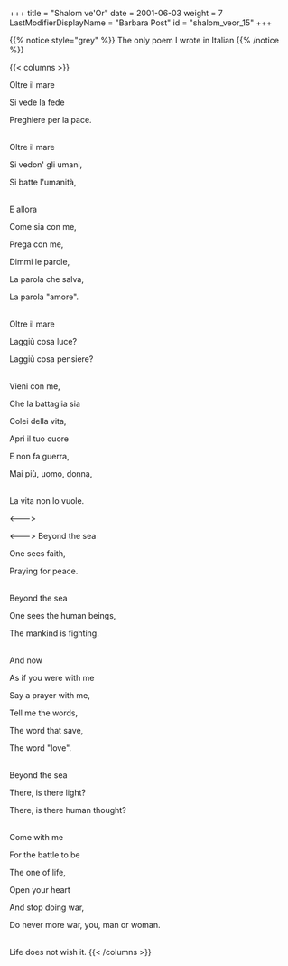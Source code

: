+++
title = "Shalom ve'Or"
date = 2001-06-03
weight = 7
LastModifierDisplayName = "Barbara Post"
id = "shalom_veor_15"
+++


{{% notice style="grey" %}}
The only poem I wrote in Italian
{{% /notice %}}

{{< columns >}}

Oltre il mare

Si vede la fede

Preghiere per la pace.

 \
Oltre il mare

Si vedon' gli umani,

Si batte l'umanità,

 \
E allora

Come sia con me,

Prega con me,

Dimmi le parole,

La parola che salva,

La parola "amore".

 \
Oltre il mare

Laggiù cosa luce?

Laggiù cosa pensiere?

 \
Vieni con me,

Che la battaglia sia

Colei della vita,

Apri il tuo cuore

E non fa guerra,

Mai più, uomo, donna,

 \
La vita non lo vuole.

<--->

<--->
Beyond the sea

One sees faith,

Praying for peace.

 \
Beyond the sea

One sees the human beings,

The mankind is fighting.

 \
And now

As if you were with me

Say a prayer with me,

Tell me the words,

The word that save,

The word "love".

 \
Beyond the sea

There, is there light?

There, is there human thought?

 \
Come with me

For the battle to be

The one of life,

Open your heart

And stop doing war,

Do never more war, you, man or woman.

 \
Life does not wish it.
{{< /columns >}}
